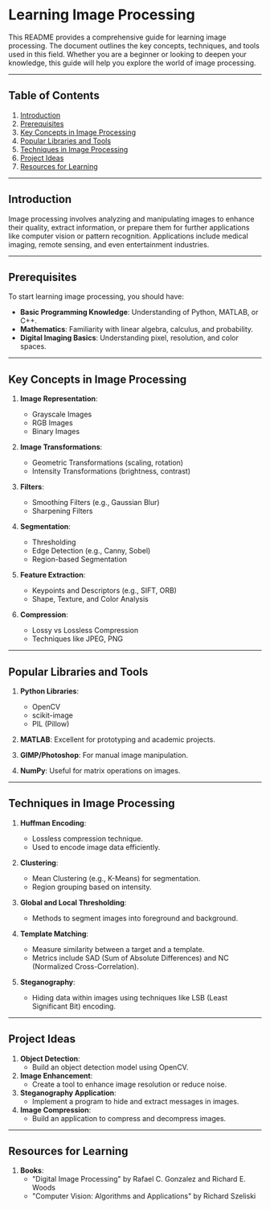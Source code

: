 # Learning Image Processing

This README provides a comprehensive guide for learning image processing. The document outlines the key concepts, techniques, and tools used in this field. Whether you are a beginner or looking to deepen your knowledge, this guide will help you explore the world of image processing.

---

## **Table of Contents**

1. [Introduction](#introduction)
2. [Prerequisites](#prerequisites)
3. [Key Concepts in Image Processing](#key-concepts-in-image-processing)
4. [Popular Libraries and Tools](#popular-libraries-and-tools)
5. [Techniques in Image Processing](#techniques-in-image-processing)
6. [Project Ideas](#project-ideas)
7. [Resources for Learning](#resources-for-learning)

---

## **Introduction**

Image processing involves analyzing and manipulating images to enhance their quality, extract information, or prepare them for further applications like computer vision or pattern recognition. Applications include medical imaging, remote sensing, and even entertainment industries.

---

## **Prerequisites**

To start learning image processing, you should have:

- **Basic Programming Knowledge**: Understanding of Python, MATLAB, or C++.
- **Mathematics**: Familiarity with linear algebra, calculus, and probability.
- **Digital Imaging Basics**: Understanding pixel, resolution, and color spaces.

---

## **Key Concepts in Image Processing**

1. **Image Representation**:
   - Grayscale Images
   - RGB Images
   - Binary Images

2. **Image Transformations**:
   - Geometric Transformations (scaling, rotation)
   - Intensity Transformations (brightness, contrast)

3. **Filters**:
   - Smoothing Filters (e.g., Gaussian Blur)
   - Sharpening Filters

4. **Segmentation**:
   - Thresholding
   - Edge Detection (e.g., Canny, Sobel)
   - Region-based Segmentation

5. **Feature Extraction**:
   - Keypoints and Descriptors (e.g., SIFT, ORB)
   - Shape, Texture, and Color Analysis

6. **Compression**:
   - Lossy vs Lossless Compression
   - Techniques like JPEG, PNG

---

## **Popular Libraries and Tools**

1. **Python Libraries**:
   - OpenCV
   - scikit-image
   - PIL (Pillow)

2. **MATLAB**: Excellent for prototyping and academic projects.

3. **GIMP/Photoshop**: For manual image manipulation.

4. **NumPy**: Useful for matrix operations on images.

---

## **Techniques in Image Processing**

1. **Huffman Encoding**:
   - Lossless compression technique.
   - Used to encode image data efficiently.

2. **Clustering**:
   - Mean Clustering (e.g., K-Means) for segmentation.
   - Region grouping based on intensity.

3. **Global and Local Thresholding**:
   - Methods to segment images into foreground and background.

4. **Template Matching**:
   - Measure similarity between a target and a template.
   - Metrics include SAD (Sum of Absolute Differences) and NC (Normalized Cross-Correlation).

5. **Steganography**:
   - Hiding data within images using techniques like LSB (Least Significant Bit) encoding.

---

## **Project Ideas**

1. **Object Detection**:
   - Build an object detection model using OpenCV.
2. **Image Enhancement**:
   - Create a tool to enhance image resolution or reduce noise.
3. **Steganography Application**:
   - Implement a program to hide and extract messages in images.
4. **Image Compression**:
   - Build an application to compress and decompress images.

---

## **Resources for Learning**

1. **Books**:
   - "Digital Image Processing" by Rafael C. Gonzalez and Richard E. Woods
   - "Computer Vision: Algorithms and Applications" by Richard Szeliski

